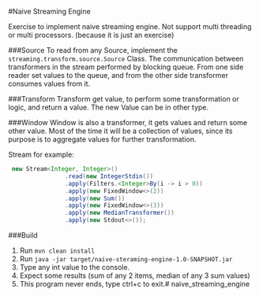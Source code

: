 #Naive Streaming Engine

Exercise to implement naive streaming engine.
Not support multi threading or multi processors. (because it is just an exercise) 

###Source
To read from any Source, implement the `streaming.transform.source.Source` Class.
The communication between transformers in the stream performed by blocking queue.
From one side reader set values to the queue, and from the other side transformer consumes values from it.    

###Transform
Transform get value, to perform some transformation or logic, and return a value. 
The new Value can be in other type.

###Window
Window is also a transformer, it gets values and return some other value.
Most of the time it will be a collection of values, since its purpose is to aggregate values for further transformation.

Stream for example:
```java
 new Stream<Integer, Integer>()
                .read(new IntegerStdin())
                .apply(Filters.<Integer>By(i -> i > 0))
                .apply(new FixedWindow<>(2))
                .apply(new Sum())
                .apply(new FixedWindow<>(3))
                .apply(new MedianTransformer())
                .apply(new Stdout<>());
```

###Build
1. Run `mvn clean install `
2. Run  `java -jar target/naive-steraming-engine-1.0-SNAPSHOT.jar`
3. Type any int value to the console.
4. Expect some results (sum of any 2 items, median of any 3 sum values)
5. This program never ends, type ctrl+c to exit.# naive_streaming_engine
